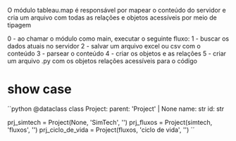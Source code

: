 O módulo tableau.map é responsável por mapear o conteúdo do servidor e cria um arquivo com todas as relações e objetos acessíveis por meio de tipagem 

0 - ao chamar o módulo como main, executar o seguinte fluxo:
1 - buscar os dados atuais no servidor 
2 - salvar um arquivo excel ou csv com o conteúdo
3 - parsear o conteúdo 
4 - criar os objetos e as relações 
5 - criar um arquivo .py com os objetos relações acessíveis para o código 


# show case
´´python
@dataclass
class Project:
  parent: 'Project' | None
  name: str
  id: str 
  
prj_simtech = Project(None, 'SimTech', '')
prj_fluxos = Project(simtech, 'fluxos', '')
prj_ciclo_de_vida = Project(fluxos, 'ciclo de vida', '')
´´


